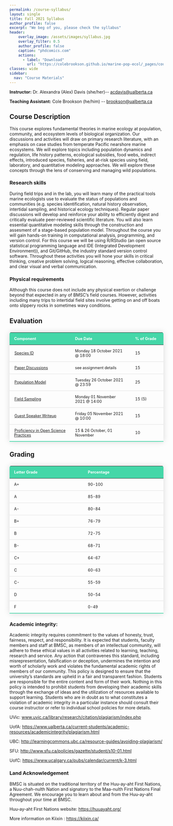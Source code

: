 ```yaml
---
permalink: /course-syllabus/
layout: single
title: Fall 2021 Syllabus
author_profile: false
excerpt: "We beg of you, please check the syllabus"
header:
    overlay_image: /assets/images/syllabus.jpg
    overlay_filter: 0.5
    author_profile: false
    caption: "phdcomics.com"
    actions:
      - label: "Download"
        url: "https://colebrookson.github.io/marine-pop-ecol/_pages/course-syllabus.pdf"
classes: wide
sidebar:
  nav: "Course Materials"
---
```


**Instructor:** Dr. Alexandra (Alex) Davis (she/her)-- acdavis@ualberta.ca 

**Teaching Assistant:** Cole Brookson (he/him) -- brookson@ualberta.ca

## Course Description 

This course explores fundamental theories in marine ecology at population, community, and ecosystem levels of biological organization. Our discussions and activities will draw on primary research literature, with an emphasis on case studies from temperate Pacific nearshore marine ecosystems. We will explore topics including population dynamics and regulation, life history patterns, ecological subsidies, food webs, indirect effects, introduced species, fisheries, and at-risk species using field, laboratory, and quantitative modeling approaches. We will explore these concepts through the lens of conserving and managing wild populations.

### Research skills 

During field trips and in the lab, you will learn many of the practical tools
marine ecologists use to evaluate the status of populations and communities (e.g. species identification, natural history observation, intertidal sampling, and historical ecology techniques). Regular paper discussions will develop and reinforce your ability to efficiently digest and critically evaluate peer-reviewed scientific literature. You will also learn essential quantitative modeling skills through the construction and assesment of a stage-based population model. Throughout the course you will gain hands-on training in computational analysis, programming, and version control. For this course we will be using R/RStudio (an open source statistical programming language and IDE (Integrated Development Environment)), and Git/GitHub, the industry standard version control software. Throughout these activities you will hone your skills in critical thinking, creative problem solving, logical reasoning, effective collaboration, and clear visual and verbal communication.

### Physical requirements

Although this course does not include any physical exertion or
challenge beyond that expected in any of BMSC’s field courses. However, activities including many trips to intertidal field sites involve getting on and off boats onto slippery rocks in sometimes wavy conditions.

## Evaluation 



<style>
  .evaluation-table {
    border-collapse: collapse;
    margin: 25px 0;
    font-size: 0.9em;
    min-width: 400px;
    border-radius: 5px 5px 0 0;
    overflow: hidden;
    box-shadow: 0 0 20px rgba(0, 0, 0, 0.15);
  }

  .evaluation-table thead tr {
    background-color: #44d7a8;
    color: #ffffff;
    text-align: left;
    font-weight: bold;
  }

  .evaluation-table th,
  .evaluation-table td {
    padding: 12px 15px;
  }

  .evaluation-table tbody tr {
    border-bottom: 1px solid #dddddd;
  }

  .evaluation-table tbody tr:last-of-type {
    border-bottom: 2px solid #44d7a8;
  }

  .evaluation-table tr:hover { background: #bebebe; }
  td a { 
      padding: 1px; 
  }

  .grading-table {
    border-collapse: collapse;
    margin: 25px 0;
    font-size: 0.9em;
    min-width: 400px;
    border-radius: 5px 5px 0 0;
    overflow: hidden;
    box-shadow: 0 0 20px rgba(0, 0, 0, 0.15);
  }

  .grading-table thead tr {
    background-color: #44d7a8;
    color: #ffffff;
    text-align: left;
    font-weight: bold;
  }

  .grading-table th,
  .grading-table td {
    padding: 12px 15px;
  }

  .grading-table tbody tr {
    border-bottom: 1px solid #dddddd;
  }

  .grading-table tbody tr:last-of-type {
    border-bottom: 2px solid #44d7a8;
  }
</style>

<table class="evaluation-table">
    <thead>
        <tr>
            <th width=400>Component</th>
            <th width=400>Due Date</th>
            <th width=174>% of Grade</th>
        </tr>
    </thead>
    <tbody>
        <tr>
            <td><a href="/assignments/species-id/">Species ID</a></td>
            <td>Monday 18 October 2021 @ 18:00</td>
            <td>15</td>
        </tr>
        <tr>
            <td><a href="/assignments/paper-discussions/">Paper Discussions</a></td>
            <td>see assignment details</td>
            <td>15</td>
        </tr>
        <tr>
            <td><a href="/assignments/pop-model/">Population Model</a></td>
            <td>Tuesday 26 October 2021 @ 23:59</td>
            <td>25</td>
        </tr>
        <tr>
            <td><a href="/assignments/biodiv-sample/">Field Sampling</a></td>
            <td>Monday 01 November 2021 @ 14:00</td>
            <td>15 (5)</td>
        </tr>
        <tr>
            <td><a href="/assignments/guest-quiz/">Guest Speaker Writeup</a></td>
            <td>Friday 05 November 2021 @ 10:00</td>
            <td>15</td>
        </tr>
        <tr>
            <td><a href="/assignments/open-science/">Proficiency in Open Science Practices</a></td>
            <td>15 & 26 October, 01 November</td>
            <td>10</td>
        </tr>
    </tbody>
</table>

## Grading

<table class="grading-table">
    <thead>
        <tr>
            <th width=500>Letter Grade</th>
            <th width=500>Percentage</th>
        </tr>
    </thead>
    <tbody>
        <tr>
            <td>A+</td>
            <td>90-100</td>
        </tr>
        <tr>
            <td>A</td>
            <td>85-89</td>
        </tr>
        <tr>
            <td>A-</td>
            <td>80-84</td>
        </tr>
        <tr>
            <td>B+</td>
            <td>76-79</td>
        </tr>
        <tr>
            <td>B</td>
            <td>72-75</td>
        </tr>
        <tr>
            <td>B-</td>
            <td>68-71</td>
        </tr>
        <tr>
            <td>C+</td>
            <td>64-67</td>
        </tr>
        <tr>
            <td>C</td>
            <td>60-63</td>
        </tr>
        <tr>
            <td>C-</td>
            <td>55-59</td>
        </tr>
        <tr>
            <td>D</td>
            <td>50-54</td>
        </tr>
        <tr>
            <td>F</td>
            <td>0-49</td>
        </tr>
    </tbody>
</table>

### Academic integrity:

Academic integrity requires commitment to the values of honesty, trust, fairness, respect, and responsibility. It is expected that students, faculty members and staff at BMSC, as members of an intellectual community, will adhere to these ethical values in all activities related to learning, teaching, research and service. Any action that contravenes this standard, including misrepresentation, falsification or deception, undermines the intention and worth of scholarly work and violates the fundamental academic rights of members of our community. This policy is designed to ensure that the university’s standards are upheld in a fair and transparent fashion. Students are responsible for the entire content and form of their work. Nothing in this policy is
intended to prohibit students from developing their academic skills through the exchange of ideas and the utilization of resources available to support learning. Students who are in doubt as to what constitutes a violation of academic integrity in a particular instance should consult their course instructor or refer to individual school policies for more details.

UVic: www.uvic.ca/library/research/citation/plagiarism/index.php 

UofA: https://www.ualberta.ca/current-students/academic-resources/academicintegrity/plagiarism.html

UBC: http://learningcommons.ubc.ca/resource-guides/avoiding-plagiarism/ 

SFU: http://www.sfu.ca/policies/gazette/student/s10-01.html 

UofC: https://www.ucalgary.ca/pubs/calendar/current/k-3.html 

### Land Acknowledgement 

 BMSC is situated on the traditional territory of the Huu-ay-aht First  Nations, a Nuu-chah-nulth Nation and signatory to the Maa-nulth First Nations Final Agreement. We encourage you to learn about and from the Huu-ay-aht throughout your time at BMSC. 

Huu-ay-aht First Nations website: https://huuayaht.org/ 

More information on Kiixin : https://kiixin.ca/